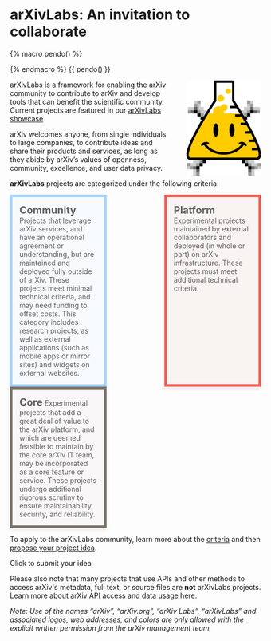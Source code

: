 # arXivLabs: An invitation to collaborate

<style>
.mkd-img-border {
  margin:1em 0px;
  padding:10px;
  border:.25em solid #ededed;
}
.mkd-horz-spacing {
  margin-right:1em;
  margin-left:1em;
}
.mkd-img-left {
  float:left;
  width:100%;
  margin-top:0;
}
.mkd-img-right {
  float:right;
  width:100%;
  margin-top:0;
}
.mkd-img-full {
  width:100% !important;
}
.mkd-img-60 {
  width:100% !important;
  margin:0 auto;
  display:block;
}
.mkd-img-thumb {
  max-width:150px !important;
}
.mkd-img-icon {
  border-radius:25%;
  width:150px;
  float:left;
  margin:0 .5em;
}
blockquote {
  border-left:0;
  margin:0;
  padding:0;
}
blockquote ol {
  list-style: none;
  margin: 0;
  padding: 0;
  display: flex;
  flex-direction: row;
  flex-wrap: wrap;
  justify-content: space-between;
}
blockquote ol li {
  width: 100%;
  padding:1em;
  -webkit-box-shadow: 0px 3px 8px 0px rgba(0,0,0,0.1);
  -moz-box-shadow: 0px 3px 8px 0px rgba(0,0,0,0.1);
  box-shadow: 0px 3px 8px 0px rgba(0,0,0,0.1);
  min-height:90px;
}
blockquote ol li strong {
  font-size: 20px;
}
blockquote ol li:nth-child(1) {
  border: 5px solid #a5d6fe;
  background: #f7fafc;
}
blockquote ol li:nth-child(2) {
  border: 5px solid #fb5951;
  background: #f7f4f2;
}
blockquote ol li:nth-child(3) {
  border: 5px solid #7c7469;
  background: #f9f7f7;
}
blockquote ol li::after {
  content: "";
  margin: 0;
}
blockquote ol li img {
  height:40px;
  display:block;
  margin:1em auto 0 auto;
}
h2, h2, h4, h5 {
  clear:both;
}
aside {
  float:left;
  clear:both;
  width:100%;
}
@media (min-width: 576px) {
  .mkd-img-left {
    width:calc(50% - 1.25em);
    margin-right:2em;
  }
  .mkd-img-right {
    width:calc(50% - 1.25em);
    margin-left:2em;
  }
  .mkd-img-60 {
    width:60% !important;
    margin:0 auto;
    display:block;
  }
  blockquote ol li {
    width: calc(33% - 10px);
  }
}
</style>

{% macro pendo() %}
<script>
(function(apiKey){
    (function(p,e,n,d,o){var v,w,x,y,z;o=p[d]=p[d]||{};o._q=[];
    v=['initialize','identify','updateOptions','pageLoad','track'];for(w=0,x=v.length;w<x;++w)(function(m){
        o[m]=o[m]||function(){o._q[m===v[0]?'unshift':'push']([m].concat([].slice.call(arguments,0)));};})(v[w]);
        y=e.createElement(n);y.async=!0;y.src='https://content.analytics.arxiv.org/agent/static/'+apiKey+'/pendo.js';
        z=e.getElementsByTagName(n)[0];z.parentNode.insertBefore(y,z);})(window,document,'script','pendo');

        // Call this whenever information about your visitors becomes available
        // Please use Strings, Numbers, or Bools for value types.
        pendo.initialize({
            visitor: {
                id:              'arxiv-labs-user'   // Required if user is logged in
                // email:        // Recommended if using Pendo Feedback, or NPS Email
                // full_name:    // Recommended if using Pendo Feedback
                // role:         // Optional
                // You can add any additional visitor level key-values here,
                // as long as it's not one of the above reserved names.
            },

            account: {
                id:           'ARXIV-LABS' // Highly recommended
                // name:         // Optional
                // is_paying:    // Recommended if using Pendo Feedback
                // monthly_value:// Recommended if using Pendo Feedback
                // planLevel:    // Optional
                // planPrice:    // Optional
                // creationDate: // Optional
                // You can add any additional account level key-values here,
                // as long as it's not one of the above reserved names.
            }
        });
})('d6494389-b427-4103-7c76-03182ecc8e60');
</script>
{% endmacro %}
{{ pendo() }}

<img alt="arXivLabs logo" src="images/smileybones-labs-icon.png" class="mkd-img-right mkd-img-thumb"/>

arXivLabs is a framework for enabling the arXiv community to contribute to arXiv and develop tools that can benefit the scientific community. Current projects are featured in our [arXivLabs showcase](showcase/).

arXiv welcomes anyone, from single individuals to large companies, to contribute ideas and share their products and services, as long as they abide by arXiv’s values of openness, community, excellence, and user data privacy.

**arXivLabs** projects are categorized under the following criteria:

> 1. **Community**
> Projects that leverage arXiv services, and have an operational agreement or understanding, but are maintained and deployed fully outside of arXiv. These projects meet minimal technical criteria, and may need funding to offset costs. This category includes research projects, as well as external applications (such as mobile apps or mirror sites) and widgets on external websites.
> 1. **Platform**
> Experimental projects maintained by external collaborators and deployed (in whole or part) on arXiv infrastructure. These projects must meet additional technical criteria.
> 1. **Core**
> Experimental projects that add a great deal of value to the arXiv platform, and which are deemed feasible to maintain by the core arXiv IT team, may be incorporated as a core feature or service. These projects undergo additional rigorous scrutiny to ensure maintainability, security, and reliability.

To apply to the arXivLabs community, learn more about the [criteria](criteria) and then [propose your project idea](project-proposal).

<a onclick="project-proposal" class="button-fancy">Click to submit your idea <span> </span></a>

Please also note that many projects that use APIs and other methods to access arXiv's metadata, full text, or source files are **not** arXivLabs projects. Learn more about [arXiv API access and data usage here.](https://arxiv.org/help/api/)

_Note: Use of the names “arXiv”, “arXiv.org”, “arXiv Labs”, “arXivLabs” and associated logos, web addresses, and colors are only allowed with the explicit written permission from the arXiv management team._

